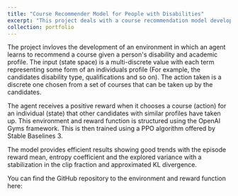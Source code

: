 ```yaml
---
title: "Course Recommender Model for People with Disabilities"
excerpt: "This project deals with a course recommendation model developed using reinforcement learning to improve the employability of people with disabilities.<br/><img src='/images/project1.jpg' width='50%'>"
collection: portfolio
---
```


The project invloves the development of an environment in which an agent learns to recommend a course given a person's disability and academic profile. The input (state space) is a multi-discrete value with each term representing some form of an individuals profile (For example, the candidates disability type, qualifications and so on). The action taken is a discrete one chosen from a set of courses that can be taken up by the candidates.

The agent receives a positive reward when it chooses a course (action) for an individual (state) that other candidates with similar profiles have taken up. This environment and reward function is structured using the OpenAI Gyms framework. This is then trained using a PPO algorithm offered by Stable Baselines 3.

The model provides efficient results showing good trends with the episode reward mean, entropy coefficient and the explored variance with a stabilization in the clip fraction and approximated KL divergence.

You can find the GitHub repository to the environment and reward function here: 
